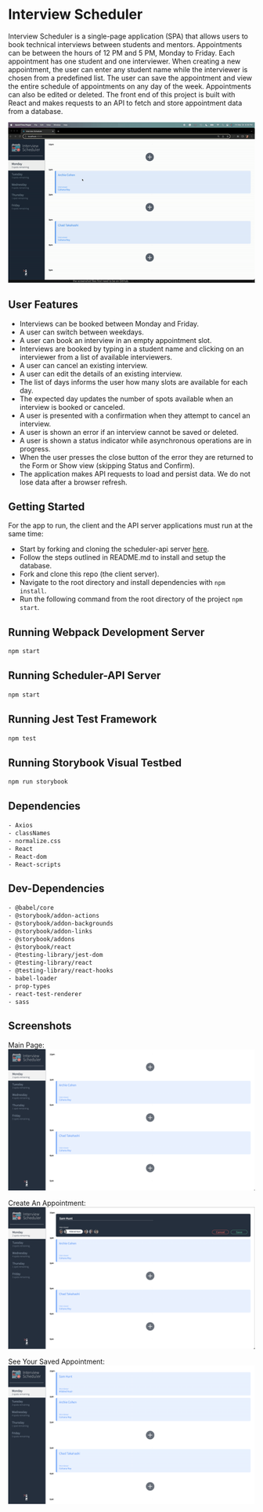 # Interview Scheduler

Interview Scheduler is a single-page application (SPA) that allows users to book technical interviews between students and mentors. Appointments can be between the hours of 12 PM and 5 PM, Monday to Friday. Each appointment has one student and one interviewer. When creating a new appointment, the user can enter any student name while the interviewer is chosen from a predefined list. The user can save the appointment and view the entire schedule of appointments on any day of the week. Appointments can also be edited or deleted. The front end of this project is built with React and makes requests to an API to fetch and store appointment data from a database.

!["Interview Scheduler in Action"](https://github.com/rebecca-kurtis/scheduler/blob/master/docs/ezgif.com-video-to-gif.gif)

## User Features
  
  - Interviews can be booked between Monday and Friday.
  - A user can switch between weekdays.
  - A user can book an interview in an empty appointment slot.
  - Interviews are booked by typing in a student name and clicking on an interviewer from a list of available interviewers.
  - A user can cancel an existing interview.
  - A user can edit the details of an existing interview.
  - The list of days informs the user how many slots are available for each day.
  - The expected day updates the number of spots available when an interview is booked or canceled.
  - A user is presented with a confirmation when they attempt to cancel an interview.
  - A user is shown an error if an interview cannot be saved or deleted.
  - A user is shown a status indicator while asynchronous operations are in progress.
  - When the user presses the close button of the error they are returned to the Form or Show view (skipping Status and Confirm).
  - The application makes API requests to load and persist data. We do not lose data after a browser refresh.

## Getting Started

For the app to run, the client and the API server applications must run at the same time:
  - Start by forking and cloning the scheduler-api server [here](https://github.com/lighthouse-labs/scheduler-api).
  - Follow the steps outlined in README.md to install and setup the database.
  - Fork and clone this repo (the client server).
  - Navigate to the root directory and install dependencies with `npm install`.
  - Run the following command from the root directory of the project `npm start`.

## Running Webpack Development Server

```sh
npm start
```

## Running Scheduler-API Server

```sh
npm start
```

## Running Jest Test Framework

```sh
npm test
```

## Running Storybook Visual Testbed

```sh
npm run storybook
```


## Dependencies

    - Axios
    - classNames
    - normalize.css
    - React
    - React-dom
    - React-scripts

## Dev-Dependencies

    - @babel/core
    - @storybook/addon-actions
    - @storybook/addon-backgrounds
    - @storybook/addon-links
    - @storybook/addons
    - @storybook/react
    - @testing-library/jest-dom
    - @testing-library/react
    - @testing-library/react-hooks
    - babel-loader
    - prop-types
    - react-test-renderer
    - sass

## Screenshots

Main Page:
!["Main Page"](https://github.com/rebecca-kurtis/scheduler/blob/master/docs/Main-scheduler-page.png)

Create An Appointment:
!["Create An Appointment"](https://github.com/rebecca-kurtis/scheduler/blob/master/docs/Edit-filled-out-appointment.png)

See Your Saved Appointment:
!["See Your Saved Appointment"](https://github.com/rebecca-kurtis/scheduler/blob/master/docs/Saved-created-appointment.png)
